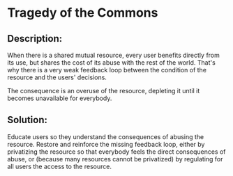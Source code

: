# Tragedy of the Commons

## Description:

When there is a shared mutual resource, every user benefits directly from its use, but shares the cost of its abuse with the rest of the world. That's why there is a very weak feedback loop between the condition of the resource and the users' decisions.

The consequence is an overuse of the resource, depleting it until it becomes unavailable for everybody.

## Solution:
Educate users so they understand the consequences of abusing the resource. Restore and reinforce the missing feedback loop, either by privatizing the resource so that everybody feels the direct consequences of abuse, or (because many resources cannot be privatized) by regulating for all users the access to the resource.